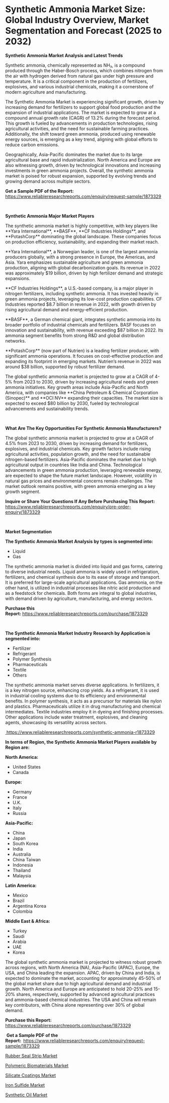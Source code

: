 <p><h1>Synthetic Ammonia Market Size: Global Industry Overview, Market Segmentation and Forecast (2025 to 2032)</h1></p><p><strong>Synthetic Ammonia Market Analysis and Latest Trends</strong></p>
<p><p>Synthetic ammonia, chemically represented as NH₃, is a compound produced through the Haber-Bosch process, which combines nitrogen from the air with hydrogen derived from natural gas under high pressure and temperature. It is a critical component in the production of fertilizers, explosives, and various industrial chemicals, making it a cornerstone of modern agriculture and manufacturing.</p><p>The Synthetic Ammonia Market is experiencing significant growth, driven by increasing demand for fertilizers to support global food production and the expansion of industrial applications. The market is expected to grow at a compound annual growth rate (CAGR) of 13.2% during the forecast period. This growth is fueled by advancements in production technologies, rising agricultural activities, and the need for sustainable farming practices. Additionally, the shift toward green ammonia, produced using renewable energy sources, is emerging as a key trend, aligning with global efforts to reduce carbon emissions.</p><p>Geographically, Asia-Pacific dominates the market due to its large agricultural base and rapid industrialization. North America and Europe are also witnessing growth, driven by technological innovations and increasing investments in green ammonia projects. Overall, the synthetic ammonia market is poised for robust expansion, supported by evolving trends and growing demand across multiple sectors.</p></p>
<p><strong>Get a Sample PDF of the Report:&nbsp;</strong> <a href="https://www.reliableresearchreports.com/enquiry/request-sample/1873329?utm_campaign=102&utm_medium=2&utm_source=Github&utm_content=ia&utm_term=25012025&utm_id=synthetic-ammonia">https://www.reliableresearchreports.com/enquiry/request-sample/1873329</a></p>
<p>&nbsp;</p>
<p><strong>Synthetic Ammonia Major Market Players</strong></p>
<p><p>The synthetic ammonia market is highly competitive, with key players like **Yara International**, **BASF**, **CF Industries Holdings**, and **PotashCorp** dominating the global landscape. These companies focus on production efficiency, sustainability, and expanding their market reach.</p><p>**Yara International**, a Norwegian leader, is one of the largest ammonia producers globally, with a strong presence in Europe, the Americas, and Asia. Yara emphasizes sustainable agriculture and green ammonia production, aligning with global decarbonization goals. Its revenue in 2022 was approximately $19 billion, driven by high fertilizer demand and strategic expansions.</p><p>**CF Industries Holdings**, a U.S.-based company, is a major player in nitrogen fertilizers, including synthetic ammonia. It has invested heavily in green ammonia projects, leveraging its low-cost production capabilities. CF Industries reported $8.7 billion in revenue in 2022, with growth driven by rising agricultural demand and energy-efficient production.</p><p>**BASF**, a German chemical giant, integrates synthetic ammonia into its broader portfolio of industrial chemicals and fertilizers. BASF focuses on innovation and sustainability, with revenue exceeding $87 billion in 2022. Its ammonia segment benefits from strong R&D and global distribution networks.</p><p>**PotashCorp** (now part of Nutrien) is a leading fertilizer producer, with significant ammonia operations. It focuses on cost-effective production and expanding its footprint in emerging markets. Nutrien’s revenue in 2022 was around $38 billion, supported by robust fertilizer demand.</p><p>The global synthetic ammonia market is projected to grow at a CAGR of 4-5% from 2023 to 2030, driven by increasing agricultural needs and green ammonia initiatives. Key growth areas include Asia-Pacific and North America, with companies like **China Petroleum & Chemical Corporation (Sinopec)** and **OCI NV** expanding their capacities. The market size is expected to exceed $80 billion by 2030, fueled by technological advancements and sustainability trends.</p></p>
<p>&nbsp;</p>
<p><strong>What Are The Key Opportunities For Synthetic Ammonia Manufacturers?</strong></p>
<p><p>The global synthetic ammonia market is projected to grow at a CAGR of 4.5% from 2023 to 2030, driven by increasing demand for fertilizers, explosives, and industrial chemicals. Key growth factors include rising agricultural activities, population growth, and the need for sustainable nitrogen-based fertilizers. Asia-Pacific dominates the market due to high agricultural output in countries like India and China. Technological advancements in green ammonia production, leveraging renewable energy, are expected to shape the future market landscape. However, volatility in natural gas prices and environmental concerns remain challenges. The market outlook remains positive, with green ammonia emerging as a key growth segment.</p></p>
<p><strong>Inquire or Share Your Questions If Any Before Purchasing This Report:</strong> <a href="https://www.reliableresearchreports.com/enquiry/pre-order-enquiry/1873329?utm_campaign=102&utm_medium=2&utm_source=Github&utm_content=ia&utm_term=25012025&utm_id=synthetic-ammonia">https://www.reliableresearchreports.com/enquiry/pre-order-enquiry/1873329</a></p>
<p>&nbsp;</p>
<p><strong>Market Segmentation</strong></p>
<p><strong>The Synthetic Ammonia Market Analysis by types is segmented into:</strong></p>
<p><ul><li>Liquid</li><li>Gas</li></ul></p>
<p><p>The synthetic ammonia market is divided into liquid and gas forms, catering to diverse industrial needs. Liquid ammonia is widely used in refrigeration, fertilizers, and chemical synthesis due to its ease of storage and transport. It is preferred for large-scale agricultural applications. Gas ammonia, on the other hand, is utilized in industrial processes like nitric acid production and as a feedstock for chemicals. Both forms are integral to global industries, with demand driven by agriculture, manufacturing, and energy sectors.</p></p>
<p><strong>Purchase this Report:&nbsp;</strong><a href="https://www.reliableresearchreports.com/purchase/1873329?utm_campaign=102&utm_medium=2&utm_source=Github&utm_content=ia&utm_term=25012025&utm_id=synthetic-ammonia">https://www.reliableresearchreports.com/purchase/1873329</a></p>
<p>&nbsp;</p>
<p><strong>The Synthetic Ammonia Market Industry Research by Application is segmented into:</strong></p>
<p><ul><li>Fertilizer</li><li>Refrigerant</li><li>Polymer Synthesis</li><li>Pharmaceuticals</li><li>Textile</li><li>Others</li></ul></p>
<p><p>The synthetic ammonia market serves diverse applications. In fertilizers, it is a key nitrogen source, enhancing crop yields. As a refrigerant, it is used in industrial cooling systems due to its efficiency and environmental benefits. In polymer synthesis, it acts as a precursor for materials like nylon and plastics. Pharmaceuticals utilize it in drug manufacturing and chemical intermediates. Textile industries employ it in dyeing and finishing processes. Other applications include water treatment, explosives, and cleaning agents, showcasing its versatility across sectors.</p></p>
<p><a href="https://www.reliableresearchreports.com/synthetic-ammonia-r1873329?utm_campaign=102&utm_medium=2&utm_source=Github&utm_content=ia&utm_term=25012025&utm_id=synthetic-ammonia">&nbsp;https://www.reliableresearchreports.com/synthetic-ammonia-r1873329</a></p>
<p><strong>In terms of Region, the Synthetic Ammonia Market Players available by Region are:</strong></p>
<p>
    <p> <strong> North America: </strong>
        <ul>
            <li>United States</li>
            <li>Canada</li>
        </ul>
        </p> 
    <p> <strong> Europe: </strong>
        <ul>
            <li>Germany</li>
            <li>France</li>
            <li>U.K.</li>
            <li>Italy</li>
            <li>Russia</li>
        </ul>
        </p> 
    <p> <strong> Asia-Pacific: </strong>
        <ul>
            <li>China</li>
            <li>Japan</li>
            <li>South Korea</li>
            <li>India</li>
            <li>Australia</li>
            <li>China Taiwan</li>
            <li>Indonesia</li>
            <li>Thailand</li>
            <li>Malaysia</li>
        </ul>
        </p> 
    <p> <strong> Latin America: </strong>
        <ul>
            <li>Mexico</li>
            <li>Brazil</li>
            <li>Argentina Korea</li>
            <li>Colombia</li>
        </ul>
        </p> 
    <p> <strong> Middle East & Africa: </strong>
        <ul>
            <li>Turkey</li>
            <li>Saudi</li>
            <li>Arabia</li>
            <li>UAE</li>
            <li>Korea</li>
        </ul>
    </p>
    </p>
<p><p>The global synthetic ammonia market is projected to witness robust growth across regions, with North America (NA), Asia-Pacific (APAC), Europe, the USA, and China leading the expansion. APAC, driven by China and India, is expected to dominate the market, accounting for approximately 45-50% of the global market share due to high agricultural demand and industrial growth. North America and Europe are anticipated to hold 20-25% and 15-20% shares, respectively, supported by advanced agricultural practices and ammonia-based chemical industries. The USA and China will remain key contributors, with China alone representing over 30% of global demand.</p></p>
<p><strong>Purchase this Report: </strong><a href="https://www.reliableresearchreports.com/purchase/1873329?utm_campaign=102&utm_medium=2&utm_source=Github&utm_content=ia&utm_term=25012025&utm_id=synthetic-ammonia">https://www.reliableresearchreports.com/purchase/1873329</a></p>
<p>&nbsp;<strong>Get a Sample PDF of the Report:&nbsp;&nbsp;</strong><a href="https://www.reliableresearchreports.com/enquiry/request-sample/1873329?utm_campaign=102&utm_medium=2&utm_source=Github&utm_content=ia&utm_term=25012025&utm_id=synthetic-ammonia">https://www.reliableresearchreports.com/enquiry/request-sample/1873329</a></p>
<p><strong></strong></p>
<p><p><a href="https://github.com/kathiestrine5ty/Market-Research-Report-List-1/blob/main/rubber-seal-strip-market.md?utm_campaign=102&utm_medium=2&utm_source=Github&utm_content=ia&utm_term=25012025&utm_id=synthetic-ammonia">Rubber Seal Strip Market</a></p><p><a href="https://github.com/mayabungard8092/Market-Research-Report-List-1/blob/main/polymeric-biomaterials-market.md?utm_campaign=102&utm_medium=2&utm_source=Github&utm_content=ia&utm_term=25012025&utm_id=synthetic-ammonia">Polymeric Biomaterials Market</a></p><p><a href="https://github.com/NarcisoFerry/Market-Research-Report-List-1/blob/main/silicate-coatings-market.md?utm_campaign=102&utm_medium=2&utm_source=Github&utm_content=ia&utm_term=25012025&utm_id=synthetic-ammonia">Silicate Coatings Market</a></p><p><a href="https://github.com/tamiaknaub6/Market-Research-Report-List-1/blob/main/iron-sulfide-market.md?utm_campaign=102&utm_medium=2&utm_source=Github&utm_content=ia&utm_term=25012025&utm_id=synthetic-ammonia">Iron Sulfide Market</a></p><p><a href="https://github.com/FosterFahey91/Market-Research-Report-List-1/blob/main/synthetic-oil-market.md?utm_campaign=102&utm_medium=2&utm_source=Github&utm_content=ia&utm_term=25012025&utm_id=synthetic-ammonia">Synthetic Oil Market</a></p></p>